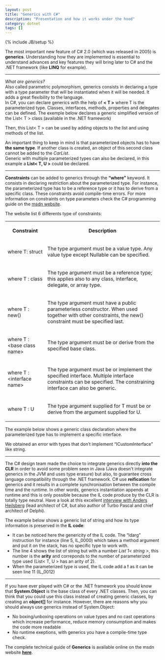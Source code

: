 ```yaml
---
layout: post
title: "Generics with C#"
description: "Presentation and how it works under the hood"
category: dotnet
tags: []
---
```

{% include JB/setup %}

The most important new feature of C# 2.0 (which was released in 2005) is **generics**. Understanding how they are implemented is essential to understand advances and key features they will bring later to
C# and the .NET framework (like **LINQ** for example).

* * *

*What are generics?*  
    Also called parametric polymorphism, generics consists in declaring a type with a type parameter that will be instantiated when it will be needed. It adds a great flexibility to the language.  
    In C#, you can declare generics with the help of **< T >** where T is the parameterized type. Classes, interfaces, methods, properties and delegates can be defined. The exemple below declares a generic simplified version of the List< T > class (available in the .NET framework)
    
<script src="https://gist.github.com/4461585.js?file=list.cs"> </script>

Then, this List< T > can be used by adding objects to the list and using methods of the list.

<script src="https://gist.github.com/4461585.js?file=program.cs"> </script>

An important thing to keep in mind is that parameterized objects has to have **the same type**. If another class is created, an object of this second class cannot be added to the *CarList*.  
Generic with multiple parameterized types can also be declared, in this example a **List< T, U >** could be declared.

* * *

**Constraints** can be added to generics through the **“where”** keyword. It consists in declaring restriction about the parameterized type.
For instance, the parameterized type has to be a reference type or it has to derive from a specific class. These constraints avoid compile-time errors. For more information on constraints on type parameters
check the C# programming guide on the 
<a href="http://msdn.microsoft.com/en-us/library/d5x73970.aspx" title="msdn.microsoft.com/en-us/library/d5x73970.aspx" target="_blank">msdn website</a>.

The website list 6 differents type of constraints:

<table class="responsive">
              <tbody>
              <tr>
                <th><p><strong>Constraint</strong></p></th>
                <th><p><strong>Description</strong></p></th>
              </tr>
              <tr>
                <td><p>where T: struct</p></td>
                <td>
                  <p>The type argument must be a value type. Any value type except Nullable can be specified.</p>
                </td>
              </tr>
              <tr>
                <td><p>where T : class</p></td>
                <td>
                  <p>The type argument must be a reference type; this applies also to any class, interface, delegate, or array type.</p>
                </td>
              </tr>
              <tr>
                <td><p>where T : new()</p></td>
                <td>
                  <p>The type argument must have a public parameterless constructor. When used together with other constraints, the <span><span class="input">new()</span></span> constraint must be specified last.</p>
                </td>
              </tr>
              <tr>
                <td><p>where T : &lt;base class name&gt;</p></td>
                <td>
                  <p>The type argument must be or derive from the specified base class.</p>
                </td>
              </tr>
              <tr>
                <td><p>where T : &lt;interface name&gt;</p></td>
                <td>
                  <p>The type argument must be or implement the specified interface. Multiple interface constraints can be specified. The constraining interface can also be generic.</p>
                </td>
              </tr>
              <tr>
                <td><p>where T : U</p></td>
                <td>
                  <p>The type argument supplied for T must be or derive from the argument supplied for U. </p>
                </td>
              </tr>
            </tbody>
</table>

The example below shows a generic class declaration where the parameterized type has to implement a specific interface.

<script src="https://gist.github.com/4461585.js?file=generic.cs"> </script>

We obtained an error with types that don’t implement “ICustomInterface” like string.

* * *

The C# design team made the choice to integrate generics directly **into the CLR** in order to avoid some problem seen in Java (Java doesn't integrate generics in the JVM and uses type erasure) but also, to guarantee cross language compatibility through
    the .NET framework. C# use **reification** for generics and it results in a complete synchronisation between the compile time and the runtime. In other words, generics instantiation appends at runtime and 
    this is only possible because the IL code produce by the CLR is totally type neutral. Have a look at this excellent 
<a href="http://broadcast.oreilly.com/2009/03/an-interview-with-anders-hejls.html" title="broadcast.oreilly.com/2009/03/an-interview-with-anders-hejls" target="_blank">interview with Anders Hejlsberg</a>
(lead architect of C#, but also author of Turbo Pascal and chief architect of Delphi).

The example below shows a generic list of string and how its type information is preserved in the **IL code**:  

<script src="https://gist.github.com/4461585.js?file=generic.il"> </script>

* It can be noticed here the genericity of the IL code. The “ldarg” instruction for instance (line 5, IL_0000) which takes a method argument and put it on the stack, has no specific type to work with.  
* The line 4 shows the list of string but with a number *List\`1< string >*, this number is the **arity** and correponds to the number of parameterized type used (List< T, U > has an arity of 2).  
* When the parameterized type is used, the IL code add a **!** as it can be seen line 11 (IL_0012)   


* * *

If you have ever played with C# or the .NET framework you should know that **System.Object** is the base class of every .NET classes. Then, you can think that you could use this class instead of creating generic classes, by creating
an **object\[\]** for instance. However, there are reasons why you should always use generics instead of System.Object:
* No boxing/unboxing operations on value types and no cast operations which increase performance, reduce memory consumption and makes the code more readable
* No runtime exeptions, with generics you have a compile-time type check.

The complete technical guide of **Generics** is available online on the msdn website
<a href="http://msdn.microsoft.com/en-us/library/512aeb7t.aspx" title="msdn.microsoft.com/en-us/library/512aeb7t.aspx" target="_blank"><strong>here</strong></a>.



